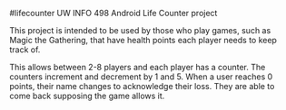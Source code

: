 #lifecounter
UW INFO 498 Android Life Counter project

This project is intended to be used by those who play games, such as Magic the Gathering, that have health points each player needs to keep track of.

This allows between 2-8 players and each player has a counter. The counters increment and decrement by 1 and 5. When a user reaches 0 points, their name changes to acknowledge their loss. They are able to come back supposing the game allows it.
